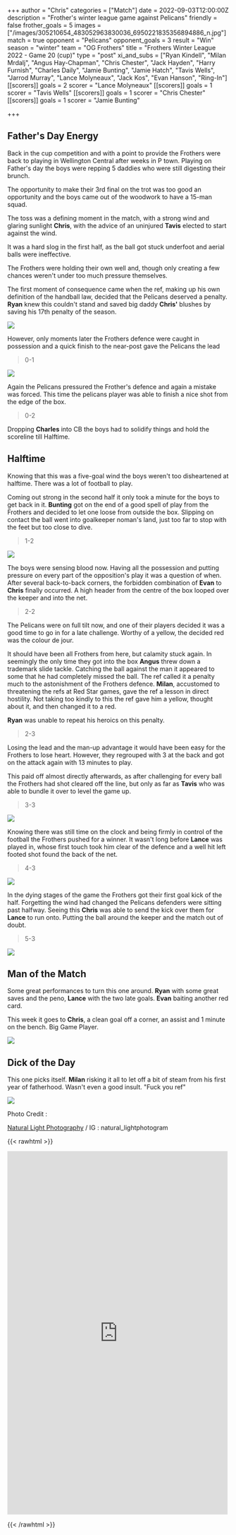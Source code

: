 +++
author = "Chris"
categories = ["Match"]
date = 2022-09-03T12:00:00Z
description = "Frother's winter league game against Pelicans"
friendly = false
frother_goals = 5
images = ["/images/305210654_483052963830036_6950221835356894886_n.jpg"]
match = true
opponent = "Pelicans"
opponent_goals = 3
result = "Win"
season = "winter"
team = "OG Frothers"
title = "Frothers Winter League 2022 - Game 20 (cup)"
type = "post"
xi_and_subs = ["Ryan Kindell", "Milan Mrdalj", "Angus Hay-Chapman", "Chris Chester", "Jack Hayden", "Harry Furnish", "Charles Daily", "Jamie Bunting", "Jamie Hatch", "Tavis Wells", "Jarrod Murray", "Lance Molyneaux", "Jack Kos", "Evan Hanson", "Ring-In"]
[[scorers]]
goals = 2
scorer = "Lance Molyneaux"
[[scorers]]
goals = 1
scorer = "Tavis Wells"
[[scorers]]
goals = 1
scorer = "Chris Chester"
[[scorers]]
goals = 1
scorer = "Jamie Bunting"

+++
## Father's Day Energy

Back in the cup competition and with a point to provide the Frothers were back to playing in Wellington Central after weeks in P town. Playing on Father's day the boys were repping 5 daddies who were still digesting their brunch.

The opportunity to make their 3rd final on the trot was too good an opportunity and the boys came out of the woodwork to have a 15-man squad.

The toss was a defining moment in the match, with a strong wind and glaring sunlight **Chris**, with the advice of an uninjured **Tavis** elected to start against the wind.

It was a hard slog in the first half, as the ball got stuck underfoot and aerial balls were ineffective.

The Frothers were holding their own well and, though only creating a few chances weren't under too much pressure themselves.

The first moment of consequence came when the ref, making up his own definition of the handball law, decided that the Pelicans deserved a penalty. **Ryan** knew this couldn't stand and saved big daddy **Chris'** blushes by saving his 17th penalty of the season.

![](/images/302428427_483051650496834_3912033470077153648_n.jpg)

However, only moments later the Frothers defence were caught in possession and a quick finish to the near-post gave the Pelicans the lead

> 0-1

![](/images/301507237_483051680496831_7541477778878338828_n.jpg)

Again the Pelicans pressured the Frother's defence and again a mistake was forced. This time the pelicans player was able to finish a nice shot from the edge of the box.

> 0-2

Dropping **Charles** into CB the boys had to solidify things and hold the scoreline till Halftime.

## Halftime

Knowing that this was a five-goal wind the boys weren't too disheartened at halftime. There was a lot of football to play.

Coming out strong in the second half it only took a minute for the boys to get back in it. **Bunting** got on the end of a good spell of play from the Frothers and decided to let one loose from outside the box. Slipping on contact the ball went into goalkeeper noman's land, just too far to stop with the feet but too close to dive.

> 1-2

![](/images/302445434_483052550496744_6931658842732258065_n.jpg)

The boys were sensing blood now. Having all the possession and putting pressure on every part of the opposition's play it was a question of when. After several back-to-back corners, the forbidden combination of **Evan** to **Chris** finally occurred. A high header from the centre of the box looped over the keeper and into the net.

> 2-2

The Pelicans were on full tilt now, and one of their players decided it was a good time to go in for a late challenge. Worthy of a yellow, the decided red was the colour de jour.

It should have been all Frothers from here, but calamity stuck again. In seemingly the only time they got into the box **Angus** threw down a trademark slide tackle. Catching the ball against the man it appeared to some that he had completely missed the ball. The ref called it a penalty much to the astonishment of the Frothers defence. **Milan**, accustomed to threatening the refs at Red Star games, gave the ref a lesson in direct hostility. Not taking too kindly to this the ref gave him a yellow, thought about it, and then changed it to a red.

**Ryan** was unable to repeat his heroics on this penalty.

> 2-3

Losing the lead and the man-up advantage it would have been easy for the Frothers to lose heart. However, they regrouped with 3 at the back and got on the attack again with 13 minutes to play.

This paid off almost directly afterwards, as after challenging for every ball the Frothers had shot cleared off the line, but only as far as **Tavis** who was able to bundle it over to level the game up.

> 3-3

![](/images/305115390_483049820497017_1704678467484898296_n.jpg)

Knowing there was still time on the clock and being firmly in control of the football the Frothers pushed for a winner. It wasn't long before **Lance** was played in, whose first touch took him clear of the defence and a well hit left footed shot found the back of the net.

> 4-3

![](/images/305036601_483051620496837_5263630277793428701_n.jpg)

In the dying stages of the game the Frothers got their first goal kick of the half. Forgetting the wind had changed the Pelicans defenders were sitting past halfway. Seeing this **Chris** was able to send the kick over them for **Lance** to run onto. Putting the ball around the keeper and the match out of doubt.

> 5-3

![](/images/302291593_483051897163476_5310256614134633096_n.jpg)

## Man of the Match

Some great performances to turn this one around. **Ryan** with some great saves and the peno, **Lance** with the two late goals. **Evan** baiting another red card.

This week it goes to **Chris**, a clean goal off a corner, an assist and 1 minute on the bench. Big Game Player.

![](/images/302337789_483051983830134_6123124614407505674_n.jpg)

## Dick of the Day

This one picks itself. **Milan** risking it all to let off a bit of steam from his first year of fatherhood. Wasn't even a good insult. "Fuck you ref"

![](/images/img_9506-custom.jpg)

Photo Credit :

[Natural Light Photography](https://www.facebook.com/naturallightphotographycompany?__cft__\[0\]=AZXEiZDcuhrmVo_M6TKTudvmbLe5X-vYCiQNwhhA1xJWqKTfj_TVp8WgxcRIFIvcM0UWib0koHOkpoHnkII_CUXr5A0_mSnxzGIwDhg4hseqMPC79tTdd1LHd_DkTtoj9DV6_mPsk_xUNn4j7Skd_htTbz95jk01Qn0YCANUWSYPWA&__tn__=-\]K-R) / IG : natural_lightphotogram

{{< rawhtml >}}

<iframe src="https://www.facebook.com/plugins/post.php?href=https%3A%2F%2Fwww.facebook.com%2FNZSundayFootball%2Fposts%2Fpfbid0GQ8UqK2f1EdTR1oR1nnTKVeTJeRAjoCCmX1XqebHjaVuLqh1Jor1cosuzPrzx4NGl&show_text=true&width=500" width="500" height="823" style="border:none;overflow:hidden" scrolling="no" frameborder="0" allowfullscreen="true" allow="autoplay; clipboard-write; encrypted-media; picture-in-picture; web-share"></iframe>

{{< /rawhtml >}}